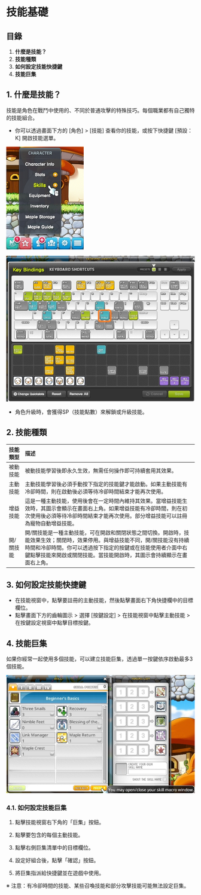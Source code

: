 # 技能基礎
## 目錄
1.  **什麼是技能？**
2.  **技能種類**
3.  **如何設定技能快捷鍵**
4.  **技能巨集**
## 1. 什麼是技能？

技能是角色在戰鬥中使用的、不同於普通攻擊的特殊技巧。每個職業都有自己獨特的技能組合。

*   你可以透過畫面下方的 \[角色] > \[技能] 查看你的技能，或按下快捷鍵 \[預設：K] 開啟技能選單。

![](images/msn-101/beginners-guide/skill-and-rune/image_1747236299506_754.png)

![](images/msn-101/beginners-guide/skill-and-rune/image_1747236299506_845.png)

*   角色升級時，會獲得SP（技能點數）來解鎖或升級技能。
## 2. 技能種類

| 技能類型 | 描述 |
|:---|:---|
| 被動技能 | 被動技能學習後即永久生效，無需任何操作即可持續套用其效果。 |
| 主動技能 | 主動技能學習後必須手動按下指定的技能鍵才能啟動。如果主動技能有冷卻時間，則在啟動後必須等待冷卻時間結束才能再次使用。 |
| 增益技能 | 這是一種主動技能，使用後會在一定時間內維持其效果。當增益技能生效時，其圖示會顯示在畫面右上角。如果增益技能有冷卻時間，則在初次使用後必須等待冷卻時間結束才能再次使用。部分增益技能可以註冊為寵物自動增益技能。 |
| 開/關技能 | 開/關技能是一種主動技能，可在開啟和關閉狀態之間切換。開啟時，技能效果生效；關閉時，效果停用。與增益技能不同，開/關技能沒有持續時間和冷卻時間。你可以透過按下指定的按鍵或在技能使用者介面中右鍵點擊技能來開啟或關閉技能。當技能開啟時，其圖示會持續顯示在畫面右上角。 |

## 3. 如何設定技能快捷鍵
*   在技能視窗中，點擊要註冊的主動技能，然後點擊畫面右下角快捷欄中的目標欄位。
*   點擊畫面下方的齒輪圖示 > 選擇 \[按鍵設定] > 在技能視窗中點擊主動技能 > 在按鍵設定視窗中點擊目標按鍵。
## 4. 技能巨集

如果你經常一起使用多個技能，可以建立技能巨集，透過單一按鍵依序啟動最多3個技能。

![](images/msn-101/beginners-guide/skill-and-rune/image_1747236299506_319.png)

### 4.1. 如何設定技能巨集

1) 點擊技能視窗右下角的「巨集」按鈕。

2) 點擊要包含的每個主動技能。

3) 點擊右側巨集清單中的目標欄位。

4) 設定好組合後，點擊「確認」按鈕。

5) 將巨集指派給快捷鍵並在遊戲中使用。

※ 注意：有冷卻時間的技能、某些召喚技能和部分攻擊技能可能無法設定巨集。